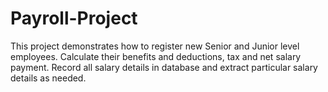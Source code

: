 # Payroll-Project
This project demonstrates how to register new Senior and Junior level employees. Calculate their benefits and deductions, tax and net salary payment. Record all salary details in database and extract particular salary details as needed.
